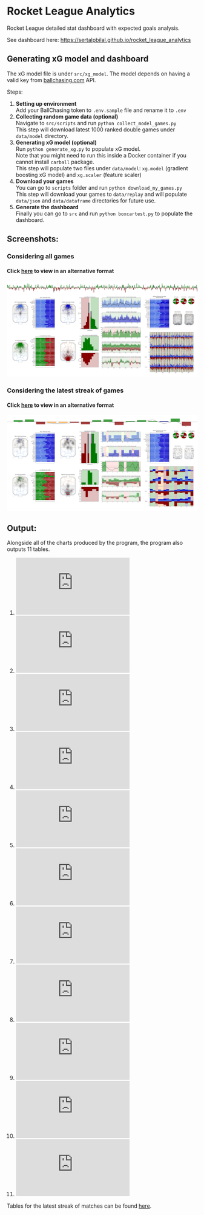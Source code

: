 # Rocket League Analytics
Rocket League detailed stat dashboard with expected goals analysis.

See dashboard here: https://sertalpbilal.github.io/rocket_league_analytics

## Generating xG model and dashboard

The xG model file is under `src/xg_model`.
The model depends on having a valid key from [ballchasing.com]() API.

Steps:
1. **Setting up environment**  
   Add your BallChasing token to `.env.sample` file and rename it to `.env`
2. **Collecting random game data (optional)**  
   Navigate to `src/scripts` and run `python collect_model_games.py`  
   This step will download latest 1000 ranked double games under `data/model` directory.
3. **Generating xG model (optional)**  
   Run `python generate_xg.py` to populate xG model.  
   Note that you might need to run this inside a Docker container if you cannot install `carball` package.  
   This step will populate two files under `data/model`: `xg.model` (gradient boosting xG model) and `xg.scaler` (feature scaler)
4. **Download your games**  
   You can go to `scripts` folder and run `python download_my_games.py`  
   This step will download your games to `data/replay` and will populate `data/json` and `data/dataframe` directories for future use.
5. **Generate the dashboard**  
   Finally you can go to `src` and run `python boxcartest.py` to populate the dashboard.

## Screenshots:
### Considering all games 
#### Click [here](https://sertalpbilal.github.io/rocket_league_analytics/dashboard.html) to view in an alternative format
![full_canvas.png](https://raw.githubusercontent.com/sertalpbilal/rocket_league_analytics/main/data/charts/full_canvas.png)

### Considering the latest streak of games 
#### Click [here](https://sertalpbilal.github.io/rocket_league_analytics/dashboard-latest-streak.html) to view in an alternative format
![full_canvas.png](https://raw.githubusercontent.com/sertalpbilal/rocket_league_analytics/main/data/charts/latest_streak/full_canvas.png)


## Output:
Alongside all of the charts produced by the program, the program also outputs 11 tables. 

1. ![Game Records](https://github.com/sertalpbilal/rocket_league_analytics/blob/main/data/tables/game_records.tsv)
2. ![Per Game Data](https://github.com/sertalpbilal/rocket_league_analytics/blob/main/data/tables/per_game_data.tsv)
3. ![Player 1's Positional Tendencies](https://github.com/sertalpbilal/rocket_league_analytics/blob/main/data/tables/p1_positional_tendency_data.tsv)
4. ![Player 2's Positional Tendencies](https://github.com/sertalpbilal/rocket_league_analytics/blob/main/data/tables/p2_positional_tendency_data.tsv)
5. ![Player Comparison](https://github.com/sertalpbilal/rocket_league_analytics/blob/main/data/tables/player_comparison.tsv)
6. ![Player Records](https://github.com/sertalpbilal/rocket_league_analytics/blob/main/data/tables/player_records.tsv)
7. ![Results](https://github.com/sertalpbilal/rocket_league_analytics/blob/main/data/tables/results.tsv)
8. ![Scorelines](https://github.com/sertalpbilal/rocket_league_analytics/blob/main/data/tables/scorelines.tsv)
9. ![Streaks](https://github.com/sertalpbilal/rocket_league_analytics/blob/main/data/tables/streaks.tsv)
10. ![Team Comparison](https://github.com/sertalpbilal/rocket_league_analytics/blob/main/data/tables/team_comparison.tsv)
11. ![Team Records](https://github.com/sertalpbilal/rocket_league_analytics/blob/main/data/tables/team_records.tsv)

Tables for the latest streak of matches can be found [here](https://github.com/sertalpbilal/rocket_league_analytics/tree/main/data/tables/latest_streak).
